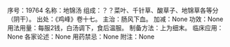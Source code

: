 序号：19764
名称：地锦汤
组成：？？菜叶、千针草、酸草子、地锦草各等分（阴干）。
出处：《鸡峰》卷十七。
主治：肠风下血。
加减：None
功效：None
用法用量：每服2钱，白汤调下，食后温服。
制备方法：上为细末。
临床应用：None
各家论述：None
用药禁忌：None
附注：None
